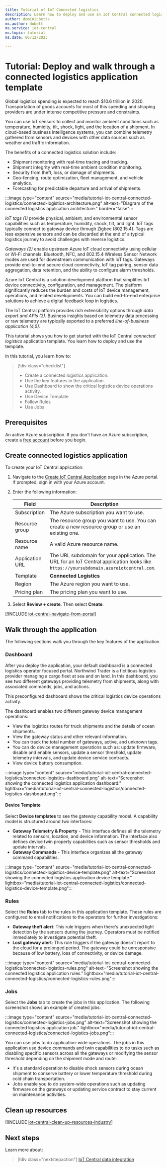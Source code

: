 ```yaml
---
title: Tutorial of IoT Connected logistics
description: Learn how to deploy and use an IoT Central connected logistics application from an application template
author: dominicbetts
ms.author: dobett
ms.service: iot-central
ms.topic: tutorial
ms.date: 06/12/2023

---
```


# Tutorial: Deploy and walk through a connected logistics application template

Global logistics spending is expected to reach $10.6 trillion in 2020. Transportation of goods accounts for most of this spending and shipping providers are under intense competitive pressure and constraints.

You can use IoT sensors to collect and monitor ambient conditions such as temperature, humidity, tilt, shock, light, and the location of a shipment. In cloud-based business intelligence systems, you can combine telemetry gathered from sensors and devices with other data sources such as weather and traffic information.

The benefits of a connected logistics solution include:

- Shipment monitoring with real-time tracing and tracking.
- Shipment integrity with real-time ambient condition monitoring.
- Security from theft, loss, or damage of shipments.
- Geo-fencing, route optimization, fleet management, and vehicle analytics.
- Forecasting for predictable departure and arrival of shipments.

:::image type="content" source="media/tutorial-iot-central-connected-logistics/connected-logistics-architecture.png" alt-text="Diagram of the connected logistics application architecture." border="false":::

*IoT tags (1)* provide physical, ambient, and environmental sensor capabilities such as temperature, humidity, shock, tilt, and light. IoT tags typically connect to gateway device through Zigbee (802.15.4). Tags are less expensive sensors and can be discarded at the end of a typical logistics journey to avoid challenges with reverse logistics.

*Gateways (2)* enable upstream Azure IoT cloud connectivity using cellular or Wi-Fi channels.  Bluetooth, NFC, and 802.15.4 Wireless Sensor Network modes are used for downstream communication with IoT tags. Gateways provide end-to-end secure cloud connectivity, IoT tag pairing, sensor data aggregation, data retention, and the ability to configure alarm thresholds.

Azure IoT Central is a solution development platform that simplifies IoT device connectivity, configuration, and management. The platform significantly reduces the burden and costs of IoT device management, operations, and related developments. You can build end-to-end enterprise solutions to achieve a digital feedback loop in logistics.

The IoT Central platform provides rich extensibility options through _data export and APIs (3)_. Business insights based on telemetry data processing or raw telemetry are typically exported to a preferred _line-of-business application (4,5)_.

This tutorial shows you how to get started with the IoT Central *connected logistics* application template. You learn how to deploy and use the template.

In this tutorial, you learn how to:

> [!div class="checklist"]
> * Create a connected logistics application.
> * Use the key features in the application.
> * Use Dashboard to show the critical logistics device operations activity.
> * Use Device Template
> * Follow Rules
> * Use Jobs

## Prerequisites

An active Azure subscription. If you don't have an Azure subscription, create a [free account](https://azure.microsoft.com/free/?WT.mc_id=A261C142F) before you begin.

## Create connected logistics application

To create your IoT Central application:

1. Navigate to the [Create IoT Central Application](https://portal.azure.com/#create/Microsoft.IoTCentral) page in the Azure portal. If prompted, sign in with your Azure account.

1. Enter the following information:

    | Field | Description |
    | ----- | ----------- |
    | Subscription | The Azure subscription you want to use. |
    | Resource group | The resource group you want to use.  You can create a new resource group or use an existing one. |
    | Resource name | A valid Azure resource name. |
    | Application URL | The URL subdomain for your application. The URL for an IoT Central application looks like `https://yoursubdomain.azureiotcentral.com`. |
    | Template | **Connected Logistics** |
    | Region | The Azure region you want to use. |
    | Pricing plan | The pricing plan you want to use. |

1. Select **Review + create**. Then select **Create**.

[!INCLUDE [iot-central-navigate-from-portal](../../../includes/iot-central-navigate-from-portal.md)]

## Walk through the application

The following sections walk you through the key features of the application.

### Dashboard

After you deploy the application, your default dashboard is a connected logistics operator focused portal. Northwind Trader is a fictitious logistics provider managing a cargo fleet at sea and on land. In this dashboard, you see two different gateways providing telemetry from shipments, along with associated commands, jobs, and actions.

This preconfigured dashboard shows the critical logistics device operations activity.

The dashboard enables two different gateway device management operations:

- View the logistics routes for truck shipments and the details of ocean shipments.
- View the gateway status and other relevant information.
- You can track the total number of gateways, active, and unknown tags.
- You can do device management operations such as: update firmware, disable and enable sensors, update a sensor threshold, update telemetry intervals, and update device service contracts.
- View device battery consumption.

:::image type="content" source="media/tutorial-iot-central-connected-logistics/connected-logistics-dashboard.png" alt-text="Screenshot showing the connected logistics application dashboard." lightbox="media/tutorial-iot-central-connected-logistics/connected-logistics-dashboard.png":::

#### Device Template

Select **Device templates** to see the gateway capability model. A capability model is structured around two interfaces:

- **Gateway Telemetry & Property** - This interface defines all the telemetry related to sensors, location, and device information. The interface also defines device twin property capabilities such as sensor thresholds and update intervals.
- **Gateway Commands** - This interface organizes all the gateway command capabilities.

:::image type="content" source="media/tutorial-iot-central-connected-logistics/connected-logistics-device-template.png" alt-text="Screenshot showing the connected logistics application device template." lightbox="media/tutorial-iot-central-connected-logistics/connected-logistics-device-template.png":::

### Rules

Select the **Rules** tab to the rules in this application template. These rules are configured to email notifications to the operators for further investigations:

- **Gateway theft alert**: This rule triggers when there's unexpected light detection by the sensors during the journey. Operators must be notified immediately to investigate potential theft.
- **Lost gateway alert**: This rule triggers if the gateway doesn't report to the cloud for a prolonged period. The gateway could be unresponsive because of low battery, loss of connectivity, or device damage.

:::image type="content" source="media/tutorial-iot-central-connected-logistics/connected-logistics-rules.png" alt-text="Screenshot showing the connected logistics application rules." lightbox="media/tutorial-iot-central-connected-logistics/connected-logistics-rules.png":::

### Jobs

Select the **Jobs** tab to create the jobs in this application. The following screenshot shows an example of created jobs:

:::image type="content" source="media/tutorial-iot-central-connected-logistics/connected-logistics-jobs.png" alt-text="Screenshot showing the connected logistics application job." lightbox="media/tutorial-iot-central-connected-logistics/connected-logistics-jobs.png":::

You can use jobs to do application-wide operations. The jobs in this application use device commands and twin capabilities to do tasks such as disabling specific sensors across all the gateways or modifying the sensor threshold depending on the shipment mode and route:

- It's a standard operation to disable shock sensors during ocean shipment to conserve battery or lower temperature threshold during cold chain transportation.
- Jobs enable you to do system-wide operations such as updating firmware on the gateways or updating service contract to stay current on maintenance activities.

## Clean up resources

[!INCLUDE [iot-central-clean-up-resources-industry](../../../includes/iot-central-clean-up-resources-industry.md)]

## Next steps

Learn more about:

> [!div class="nextstepaction"]
> [IoT Central data integration](../core/overview-iot-central-solution-builder.md)

